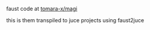 faust code at [tomara-x/magi](https://github.com/tomara-x/magi)

this is them transpiled to juce projects using faust2juce
